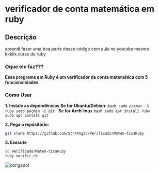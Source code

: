 # verificador de conta matemática em ruby

## Descrição

aprendi fazer uma boa parte desse código com aula no youtube mesmo kkkkk curso de ruby

### Oque ele faz???

**Esse programa em Ruby é um verificador de conta matemática com 5 funcionalidades**

### Como Usar
**1. Instale as dependências**
    **Se for Ubuntu/Debian:**
    ```bash
    sudo pacman -S ruby
    sudo pacman -S git
    ```
    **Se for Arch linux**
    ```bash
      sudo apt install ruby
      sudo apt install git
      ```

**2. Pega o repósitorio:**
  ```bash
  git clone https://github.com/Str44ng33/VerificadorMatem-ticaRuby
  ```
**3. Execute**
```bash
cd VerificadorMatem-ticaRuby
ruby verifir.rb
```

![obrigado!](https://arquivo.devmedia.com.br/noticias/artigos/artigo_padroes-arquiteturais-em-ruby_38761.png)
